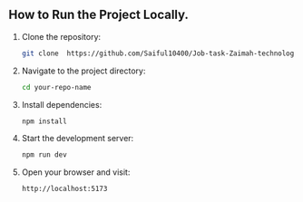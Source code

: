 ## How to Run the Project Locally.  
1. Clone the repository:        
       
    ```bash     
    git clone  https://github.com/Saiful10400/Job-task-Zaimah-technology
    ```

2. Navigate to the project directory:

    ```bash
    cd your-repo-name
    ```
 
3. Install dependencies:

    ```bash
    npm install
    ```

4. Start the development server:

    ```bash
    npm run dev
    ```

5. Open your browser and visit:

    ```bash
    http://localhost:5173
    ```
